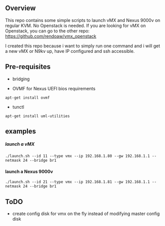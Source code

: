 
## Overview

This repo contains some simple scripts to launch vMX and Nexus 9000v on regular KVM. No Openstack is needed.
If you are looking for vMX on Openstack, you can go to the other repo: https://github.com/rendoaw/vmx_openstack

I created this repo because i want to simply run one command and i will get a new vMX or N9kv up, have IP configured and ssh accessible. 

## Pre-requisites

* bridging

* OVMF for Nexus UEFI bios requirements

```
apt-get install ovmf
```

* tunctl 

```
apt-get install uml-utilities
```


## examples

##### launch a vMX

```
./launch.sh --id 11 --type vmx --ip 192.168.1.80 --gw 192.168.1.1 --netmask 24 --bridge br1
```

#### launch a Nexus 9000v

```
./launch.sh --id 21 --type vmx --ip 192.168.1.81 --gw 192.168.1.1 --netmask 24 --bridge br1
```


## ToDO
* create config disk for vmx on the fly instead of modifying master config disk
